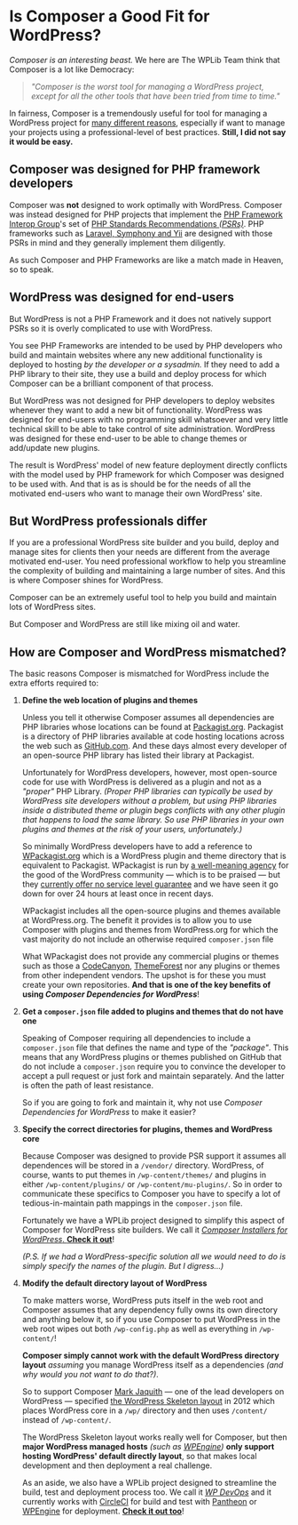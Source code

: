 # Is Composer a Good Fit for WordPress?
_Composer is an interesting beast._  We here are The WPLib Team think that Composer is a lot like Democracy:


>  _"Composer is the worst tool for managing a WordPress project, except for all the other tools that have been tried from time to time."_

In fairness, Composer is a tremendously useful for tool for managing a WordPress project for
[many different reasons](http://blog.nelm.io/2011/12/composer-part-1-what-why/), especially if 
want to manage your projects using a professional-level of best practices. **Still, I did not say it would be easy.**
 
## Composer was designed for PHP framework developers
Composer was **not** designed to work optimally with WordPress. Composer was instead designed for PHP projects that implement the [PHP Framework Interop Group](http://www.php-fig.org/psr/)'s set of [PHP Standards Recommendations _(PSRs)_](http://www.php-fig.org/psr/). PHP frameworks such as [Laravel, Symphony and Yii](http://noeticforce.com/best-php-frameworks-for-modern-web-development) are designed with those PSRs in mind and they generally implement them diligently. 

As such Composer and PHP Frameworks are like a match made in Heaven, so to speak.

## WordPress was designed for end-users
 
But WordPress is not a PHP Framework and it does not natively support PSRs so it is overly complicated to use with WordPress. 

You see PHP Frameworks are intended to be used by PHP developers who build and maintain websites where any new additional functionality is deployed to hosting _by the developer or a sysadmin._ If they need to add a PHP library to their site, they use a build and deploy process for which Composer can be a brilliant component of that process.

But WordPress was not designed for PHP developers to deploy websites whenever they want to add a new bit of functionality. WordPress was designed for end-users with no programming skill whatsoever and very little technical skill to be able to take control of site administration. WordPress was designed for these end-user to be able to change themes or add/update new plugins. 

The result is WordPress' model of new feature deployment directly conflicts with the model used by PHP framework for which Composer was designed to be used with. And that is as is should be for the needs of all the motivated end-users who want to manage their own WordPress' site.

## But WordPress professionals differ
If you are a professional WordPress site builder and you build, deploy and manage sites for clients then your needs are different from the average motivated end-user. You need professional workflow to help you streamline the complexity of building and maintaining a large number of sites.  And this is where Composer shines for WordPress.  

Composer can be an extremely useful tool to help you build and maintain lots of WordPress sites.

But Composer and WordPress are still like mixing oil and water.
 
## How are Composer and WordPress mismatched?

The basic reasons Composer is mismatched for WordPress include the extra efforts required to:

1. **Define the web location of plugins and themes**

	Unless you tell it otherwise Composer assumes all dependencies are PHP libraries whose locations can be found at [Packagist.org](http://packagist.org). Packagist is a directory of PHP libraries available at code hosting locations across the web such as [GitHub.com](http://github.com). And these days almost every developer of an open-source PHP library has listed their library at Packagist. 

	Unfortunately for WordPress developers, however, most open-source code for use with WordPress is delivered as a plugin and not as a _"proper"_ PHP Library. _(Proper PHP libraries can typically be used by WordPress site developers without a problem, but using PHP libraries inside a distributed theme or plugin begs conflicts with any other plugin that happens to load the same library. So use PHP libraries in your own plugins and themes at the risk of your users, unfortunately.)_ 
	
	So minimally WordPress developers have to add a reference to [WPackagist.org](https:/wpackagist.org) which is a WordPress plugin and theme directory that is equivalent to Packagist. WPackagist is run by [a well-meaning agency](https://outlandish.com/) for the good of the WordPress community &mdash; which is to be praised &mdash; but they [currently offer no service level guarantee](https://outlandish.com/projects/wpackagist/) and we have seen it go down for over 24 hours at least once in recent days.

	WPackagist includes all the open-source plugins and themes available at WordPress.org. The benefit it provides is to allow you to use Composer with plugins and themes from WordPress.org for which the vast majority do not include an otherwise required `composer.json` file 
	
	What WPackagist does not provide any commercial plugins or themes such as those a [CodeCanyon](https://codecanyon.net/), [ThemeForest](https://themeforest.net/) nor any plugins or themes from other independent vendors. The upshot is for these you must create your own repositories. **And that is one of the key benefits of using _Composer Dependencies for WordPress_**!

1. **Get a `composer.json` file added to plugins and themes that do not have one**

	Speaking of Composer requiring all dependencies to include a `composer.json` file that defines the name and type of the _"package"_. This means that any WordPress plugins or themes published on GitHub that do not include a `composer.json` require you to convince the developer to accept a pull request or just fork and maintain separately. And the latter is often the path of least resistance.  

	So if you are going to fork and maintain it, why not use _Composer Dependencies for WordPress_ to make it easier?

1. **Specify the correct directories for plugins, themes and WordPress core**

    Because Composer was designed to provide PSR support it assumes all dependences will be stored in a `/vendor/` directory.  WordPress, of course, wants to put themes in `/wp-content/themes/` and plugins in either `/wp-content/plugins/` or `/wp-content/mu-plugins/`.  So in order to communicate these specifics to Composer you have to specify a lot of tedious-in-maintain path mappings in the `composer.json` file. 

	Fortunately we have a WPLib project designed to simplify this aspect of Composer for WordPress site builders. We call it [_Composer Installers for WordPress_. **Check it out**](/wplib/wp-composer-installers)!


	_(P.S. If we had a WordPress-specific solution all we would need to do is simply specify the names of the plugin. But I digress...)_

1. **Modify the default directory layout of WordPress**

	To make matters worse, WordPress puts itself in the web root and Composer assumes that any dependency fully owns its own directory and anything below it, so if you use Composer to put WordPress in the web root wipes out both `/wp-config.php` as well as everything in `/wp-content/`!

	**Composer simply cannot work with the default WordPress directory layout** _assuming_ you manage WordPress itself as a dependencies _(and why would you not want to do that?)_.  
	
	
	So to support Composer [Mark Jaquith](http://markjaquith.com/) &mdash; one of the lead developers on WordPress  &mdash; specified [the WordPress Skeleton layout](https://markjaquith.wordpress.com/2012/05/26/wordpress-skeleton/) in 2012 which places WordPress core in a `/wp/` directory and then uses `/content/` instead of `/wp-content/`.  
	
	The  WordPress Skeleton layout works really well for Composer, but then **major WordPress managed hosts** _(such as [_WPEngine_](https://wpengine.com/))_ **only support hosting WordPress' default directly layout**, so that makes local development and then deployment a real challenge. 

	As an aside, we also have a WPLib project designed to streamline the build, test and deployment process too. We call it [_WP DevOps_](/wplib/wp-devops) and it currently works with [CircleCI](https://circleci.com/) for build and test with [Pantheon](https://pantheon.io/) or [WPEngine](https://wpengine.com/) for deployment. [**Check it out too**](/wplib/wp-devops)!



